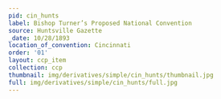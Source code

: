 ```yaml
---
pid: cin_hunts
label: Bishop Turner’s Proposed National Convention
source: Huntsville Gazette
_date: 10/28/1893
location_of_convention: Cincinnati
order: '01'
layout: ccp_item
collection: ccp
thumbnail: img/derivatives/simple/cin_hunts/thumbnail.jpg
full: img/derivatives/simple/cin_hunts/full.jpg
---
```


